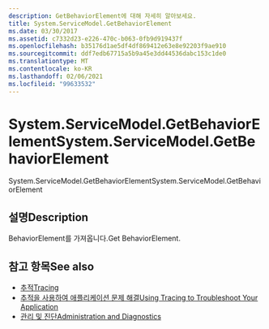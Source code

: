```yaml
---
description: GetBehaviorElement에 대해 자세히 알아보세요.
title: System.ServiceModel.GetBehaviorElement
ms.date: 03/30/2017
ms.assetid: c7332d23-e226-470c-b063-0fb9d919437f
ms.openlocfilehash: b35176d1ae5df4df869412e63e8e92203f9ae910
ms.sourcegitcommit: ddf7edb67715a5b9a45e3dd44536dabc153c1de0
ms.translationtype: MT
ms.contentlocale: ko-KR
ms.lasthandoff: 02/06/2021
ms.locfileid: "99633532"
---
```

# <a name="systemservicemodelgetbehaviorelement"></a><span data-ttu-id="5fe86-103">System.ServiceModel.GetBehaviorElement</span><span class="sxs-lookup"><span data-stu-id="5fe86-103">System.ServiceModel.GetBehaviorElement</span></span>

<span data-ttu-id="5fe86-104">System.ServiceModel.GetBehaviorElement</span><span class="sxs-lookup"><span data-stu-id="5fe86-104">System.ServiceModel.GetBehaviorElement</span></span>  
  
## <a name="description"></a><span data-ttu-id="5fe86-105">설명</span><span class="sxs-lookup"><span data-stu-id="5fe86-105">Description</span></span>  

 <span data-ttu-id="5fe86-106">BehaviorElement를 가져옵니다.</span><span class="sxs-lookup"><span data-stu-id="5fe86-106">Get BehaviorElement.</span></span>  
  
## <a name="see-also"></a><span data-ttu-id="5fe86-107">참고 항목</span><span class="sxs-lookup"><span data-stu-id="5fe86-107">See also</span></span>

- [<span data-ttu-id="5fe86-108">추적</span><span class="sxs-lookup"><span data-stu-id="5fe86-108">Tracing</span></span>](index.md)
- [<span data-ttu-id="5fe86-109">추적을 사용하여 애플리케이션 문제 해결</span><span class="sxs-lookup"><span data-stu-id="5fe86-109">Using Tracing to Troubleshoot Your Application</span></span>](using-tracing-to-troubleshoot-your-application.md)
- [<span data-ttu-id="5fe86-110">관리 및 진단</span><span class="sxs-lookup"><span data-stu-id="5fe86-110">Administration and Diagnostics</span></span>](../index.md)
